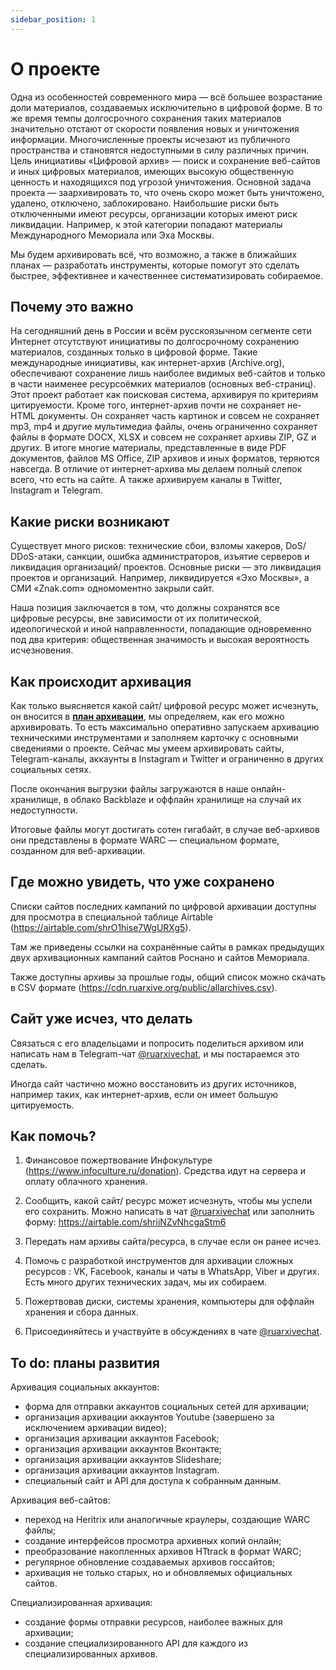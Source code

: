 ```yaml
---
sidebar_position: 1
---
```


# О проекте

Одна из особенностей современного мира — всё большее возрастание доли материалов, создаваемых исключительно в цифровой форме. В то же время темпы долгосрочного сохранения таких материалов значительно отстают от скорости появления новых и уничтожения информации. Многочисленные проекты исчезают из публичного пространства и становятся недоступными в силу различных причин.
Цель инициативы «Цифровой архив» — поиск и сохранение веб-сайтов и иных цифровых материалов, имеющих высокую общественную ценность и находящихся под угрозой уничтожения.
Основной задача проекта — заархивировать то, что очень скоро может быть уничтожено, удалено, отключено, заблокировано. Наибольшие риски быть отключенными имеют ресурсы, организации которых имеют риск ликвидации. Например, к этой категории попадают материалы Международного Мемориала или Эха Москвы.

Мы будем архивировать всё, что возможно, а также в ближайших планах — разработать инструменты, которые помогут это сделать быстрее, эффективнее и качественнее систематизировать собираемое.


## Почему это важно

На сегодняшний день в России и всём русскоязычном сегменте сети Интернет отсутствуют инициативы по долгосрочному сохранению материалов, созданных только в цифровой форме. 
Такие международные инициативы, как интернет-архив (Archive.org), обеспечивают сохранение лишь наиболее видимых веб-сайтов и только в части наименее ресурсоёмких материалов (основных веб-страниц). Этот проект работает как поисковая система, архивируя по критериям цитируемости. Кроме того, интернет-архив почти не сохраняет не-HTML документы. Он сохраняет часть картинок и совсем не сохраняет mp3, mp4 и другие мультимедиа файлы, очень ограниченно сохраняет файлы в формате DOCX, XLSX и совсем не сохраняет архивы ZIP, GZ и других. В итоге многие материалы, представленные в виде PDF документов, файлов MS Office, ZIP архивов и иных форматов, теряются навсегда.
В отличие от интернет-архива мы делаем полный слепок всего, что есть на сайте. А также архивируем каналы в Twitter, Instagram и Telegram.


## Какие риски возникают

Существует много рисков: технические сбои, взломы хакеров, DoS/ DDoS-атаки, санкции, ошибка администраторов, изъятие серверов и ликвидация организаций/ проектов. Основные риски — это ликвидация проектов и организаций. Например, ликвидируется «Эхо Москвы», а СМИ «Znak.com» одномоментно закрыли сайт.

Наша позиция заключается в том, что должны сохранятся все цифровые ресурсы, вне зависимости от их политической, идеологической и иной направленности, попадающие одновременно под два критерия: общественная значимость и высокая вероятность исчезновения.


## Как происходит архивация

Как только выясняется какой сайт/ цифровой ресурс может исчезнуть, он вносится в __[план архивации](https://airtable.com/shrO1hise7WgURXg5)__, мы определяем, как его можно архивировать. То есть максимально оперативно запускаем архивацию техническими инструментами и заполняем карточку с основными сведениями о проекте. Сейчас мы умеем архивировать сайты, Telegram-каналы, аккаунты в Instagram и Twitter и ограниченно в других социальных сетях.

После окончания выгрузки файлы загружаются в наше онлайн-хранилище, в облако Backblaze и оффлайн хранилище на случай их недоступности.

Итоговые файлы могут достигать сотен гигабайт, в случае веб-архивов они представлены в формате WARC — специальном формате, созданном для веб-архивации.


## Где можно увидеть, что уже сохранено

Списки сайтов последних кампаний по цифровой архивации доступны для просмотра в специальной таблице Airtable (https://airtable.com/shrO1hise7WgURXg5). 

Там же приведены ссылки на сохранённые сайты в рамках предыдущих двух архивационных кампаний сайтов Роснано и сайтов Мемориала. 

Также доступны архивы за прошлые годы, общий список можно скачать в CSV формате (https://cdn.ruarxive.org/public/allarchives.csv). 


## Сайт уже исчез, что делать

Связаться с его владельцами и попросить поделиться архивом или написать нам в Telegram-чат [@ruarxivechat](https://t.me/ruarxivechat), и мы постараемся это сделать.

Иногда сайт частично можно восстановить из других источников, например таких, как интернет-архив, если он имеет большую цитируемость.


## Как помочь?

1. Финансовое пожертвование Инфокультуре (https://www.infoculture.ru/donation). Средства идут на сервера и оплату облачного хранения.

2. Сообщить, какой сайт/ ресурс может исчезнуть, чтобы мы успели его сохранить. Можно написать в чат [@ruarxivechat](https://t.me/ruarxivechat) или заполнить форму: https://airtable.com/shriiNZvNhcgaStm6

3. Передать нам архивы сайта/ресурса, в случае если он ранее исчез.

4. Помочь с разработкой инструментов для архивации сложных ресурсов : VK, Facebook, каналы и чаты в WhatsApp, Viber и других. Есть много других технических задач, мы их собираем.

5. Пожертвовав диски, системы хранения, компьютеры для оффлайн хранения и сбора данных.

6. Присоединяйтесь и участвуйте в обсуждениях в чате [@ruarxivechat](https://t.me/ruarxivechat). 


## To do: планы развития

Архивация социальных аккаунтов:
- форма для отправки аккаунтов социальных сетей для архивации;
- организация архивации аккаунтов Youtube (завершено за исключением архивации видео);
- организация архивации аккаунтов Facebook;
- организация архивации аккаунтов Вконтакте;
- организация архивации аккаунтов Slideshare;
- организация архивации аккаунтов Instagram.
- специальный сайт и API для доступа к собранным данным.

Архивация веб-сайтов:
- переход на Heritrix или аналогичные краулеры, создающие WARC файлы;
- создание интерфейсов просмотра архивных копий онлайн;
- преобразование накопленных архивов HTtrack в формат WARC;
- регулярное обновление создаваемых архивов госсайтов;
- архивация не только старых, но и обновляемых официальных сайтов.

Специализированная архивация:
- создание формы отправки ресурсов, наиболее важных для архивации;
- создание специализированного API для каждого из специализированных архивов.

